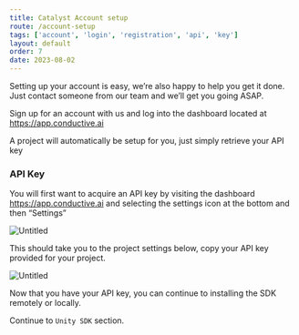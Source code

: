 ```yaml
---
title: Catalyst Account setup
route: /account-setup
tags: ['account', 'login', 'registration', 'api', 'key']
layout: default
order: 7
date: 2023-08-02
---
```


Setting up your account is easy, we’re also happy to help you get it done. Just contact someone from our team and we’ll get you going ASAP.

Sign up for an account with us and log into the dashboard located at https://app.conductive.ai

A project will automatically be setup for you, just simply retrieve your API key

### API Key

You will first want to acquire an API key by visiting the dashboard https://app.conductive.ai and selecting the settings icon at the bottom and then “Settings”

![Untitled](https://github.com/conductiveai/conductive-unity-sdk/blob/main/.github/settings.png?raw=true)

This should take you to the project settings below, copy your API key provided for your project.

![Untitled](https://github.com/conductiveai/conductive-unity-sdk/blob/main/.github/settings2.png?raw=true)

Now that you have your API key, you can continue to installing the SDK remotely or locally. 

Continue to `Unity SDK` section.